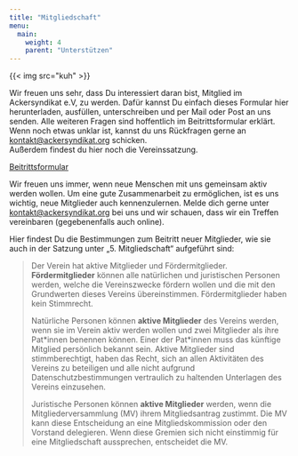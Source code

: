 ```yaml
---
title: "Mitgliedschaft"
menu:
  main:
    weight: 4
    parent: "Unterstützen"
---
```


{{< img src="kuh" >}}

Wir freuen uns sehr, dass Du interessiert daran bist, Mitglied im Ackersyndikat e.V, zu werden. Dafür kannst Du einfach dieses Formular hier herunterladen, ausfüllen, unterschreiben und per Mail oder Post an uns senden. Alle weiteren Fragen sind hoffentlich im Beitrittsformular erklärt. Wenn noch etwas unklar ist, kannst du uns Rückfragen gerne an kontakt@ackersyndikat.org schicken.  
Außerdem findest du hier noch die Vereinssatzung.

<a class="button" href="FORMULARLINK TODO" >Beitrittsformular</a>

Wir freuen uns immer, wenn neue Menschen mit uns gemeinsam aktiv werden wollen. Um eine gute Zusammenarbeit zu ermöglichen, ist es uns wichtig, neue Mitglieder auch kennenzulernen. Melde dich gerne unter kontakt@ackersyndikat.org bei uns und wir schauen, dass wir ein Treffen vereinbaren (gegebenenfalls auch online).

Hier findest Du die Bestimmungen zum Beitritt neuer Mitglieder, wie sie auch in der Satzung unter „5. Mitgliedschaft“ aufgeführt sind:

> Der Verein hat aktive Mitglieder und Fördermitglieder.
> **Fördermitglieder** können alle natürlichen und juristischen Personen werden, welche die Vereinszwecke fördern wollen und die mit den Grundwerten dieses Vereins übereinstimmen. Fördermitglieder haben kein Stimmrecht.
>
> Natürliche Personen können **aktive Mitglieder** des Vereins werden, wenn sie im Verein aktiv werden wollen und zwei Mitglieder als ihre Pat\*innen benennen können. Einer der Pat\*innen muss das künftige Mitglied persönlich bekannt sein. Aktive Mitglieder sind stimmberechtigt, haben das Recht, sich an allen Aktivitäten des Vereins zu beteiligen und alle nicht aufgrund Datenschutzbestimmungen vertraulich zu haltenden Unterlagen des Vereins einzusehen.
>
> Juristische Personen können **aktive Mitglieder** werden, wenn die Mitgliederversammlung (MV) ihrem Mitgliedsantrag zustimmt. Die MV kann diese Entscheidung an eine Mitgliedskommission oder den Vorstand delegieren. Wenn diese Gremien sich nicht einstimmig für eine Mitgliedschaft aussprechen, entscheidet die MV.
